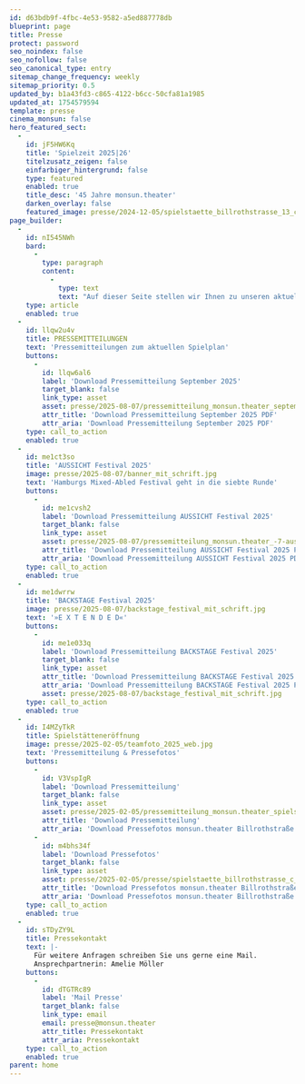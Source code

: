 ```yaml
---
id: d63bdb9f-4fbc-4e53-9582-a5ed887778db
blueprint: page
title: Presse
protect: password
seo_noindex: false
seo_nofollow: false
seo_canonical_type: entry
sitemap_change_frequency: weekly
sitemap_priority: 0.5
updated_by: b1a43fd3-c865-4122-b6cc-50cfa81a1985
updated_at: 1754579594
template: presse
cinema_monsun: false
hero_featured_sect:
  -
    id: jF5HW6Kq
    title: 'Spielzeit 2025|26'
    titelzusatz_zeigen: false
    einfarbiger_hintergrund: false
    type: featured
    enabled: true
    title_desc: '45 Jahre monsun.theater'
    darken_overlay: false
    featured_image: presse/2024-12-05/spielstaette_billrothstrasse_13_c_monsun.theater.jpg
page_builder:
  -
    id: nI545NWh
    bard:
      -
        type: paragraph
        content:
          -
            type: text
            text: "Auf dieser Seite stellen wir Ihnen zu unseren aktuellen Veranstaltungen Pressemitteilung als PDF sowie ausgesuchtes Bildmaterial in hochauflösender Qualität als Download zur Verfügung.\_"
    type: article
    enabled: true
  -
    id: llqw2u4v
    title: PRESSEMITTEILUNGEN
    text: 'Pressemitteilungen zum aktuellen Spielplan'
    buttons:
      -
        id: llqw6al6
        label: 'Download Pressemitteilung September 2025'
        target_blank: false
        link_type: asset
        asset: presse/2025-08-07/pressemitteilung_monsun.theater_september-2025.pdf
        attr_title: 'Download Pressemitteilung September 2025 PDF'
        attr_aria: 'Download Pressemitteilung September 2025 PDF'
    type: call_to_action
    enabled: true
  -
    id: me1ct3so
    title: 'AUSSICHT Festival 2025'
    image: presse/2025-08-07/banner_mit_schrift.jpg
    text: 'Hamburgs Mixed-Abled Festival geht in die siebte Runde'
    buttons:
      -
        id: me1cvsh2
        label: 'Download Pressemitteilung AUSSICHT Festival 2025'
        target_blank: false
        link_type: asset
        asset: presse/2025-08-07/pressemitteilung_monsun.theater_-7-aussicht-festival-2025.pdf
        attr_title: 'Download Pressemitteilung AUSSICHT Festival 2025 PDF'
        attr_aria: 'Download Pressemitteilung AUSSICHT Festival 2025 PDF'
    type: call_to_action
    enabled: true
  -
    id: me1dwrrw
    title: 'BACKSTAGE Festival 2025'
    image: presse/2025-08-07/backstage_festival_mit_schrift.jpg
    text: '»E X T E N D E D«'
    buttons:
      -
        id: me1e033q
        label: 'Download Pressemitteilung BACKSTAGE Festival 2025'
        target_blank: false
        link_type: asset
        attr_title: 'Download Pressemitteilung BACKSTAGE Festival 2025 PDF'
        attr_aria: 'Download Pressemitteilung BACKSTAGE Festival 2025 PDF'
        asset: presse/2025-08-07/backstage_festival_mit_schrift.jpg
    type: call_to_action
    enabled: true
  -
    id: I4MZyTkR
    title: Spielstätteneröffnung
    image: presse/2025-02-05/teamfoto_2025_web.jpg
    text: 'Pressemitteilung & Pressefotos'
    buttons:
      -
        id: V3VspIgR
        label: 'Download Pressemitteilung'
        target_blank: false
        link_type: asset
        asset: presse/2025-02-05/pressemitteilung_monsun.theater_spielstatteneroffnung_februar_2025.pdf
        attr_title: 'Download Pressemitteilung'
        attr_aria: 'Download Pressefotos monsun.theater Billrothstraße'
      -
        id: m4bhs34f
        label: 'Download Pressefotos'
        target_blank: false
        link_type: asset
        asset: presse/2025-02-05/presse/spielstaette_billrothstrasse_c_monsun_2025.zip
        attr_title: 'Download Pressefotos monsun.theater Billrothstraße'
        attr_aria: 'Download Pressefotos monsun.theater Billrothstraße'
    type: call_to_action
    enabled: true
  -
    id: sTDyZY9L
    title: Pressekontakt
    text: |-
      Für weitere Anfragen schreiben Sie uns gerne eine Mail.
      Ansprechpartnerin: Amelie Möller
    buttons:
      -
        id: dTGTRc89
        label: 'Mail Presse'
        target_blank: false
        link_type: email
        email: presse@monsun.theater
        attr_title: Pressekontakt
        attr_aria: Pressekontakt
    type: call_to_action
    enabled: true
parent: home
---
```

